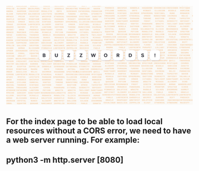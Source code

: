 ![Header](./banner.png)

For the index page to be able to load local resources without a CORS error, we need to have a web server running. For example:
---
python3 -m http.server [8080]
---